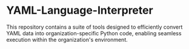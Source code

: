# YAML-Language-Interpreter
This repository contains a suite of tools designed to efficiently convert YAML data into organization-specific Python code, enabling seamless execution within the organization's environment.

